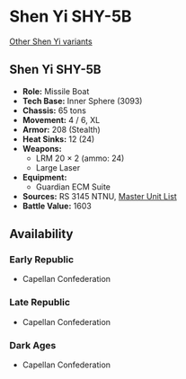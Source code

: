 # Shen Yi SHY-5B

[Other Shen Yi variants](../shen_yi.md)

## Shen Yi SHY-5B
- **Role:** Missile Boat
- **Tech Base:** Inner Sphere (3093)
- **Chassis:** 65 tons
- **Movement:** 4 / 6, XL
- **Armor:** 208 (Stealth)
- **Heat Sinks:** 12 (24)
- **Weapons:**
  - LRM 20 × 2 (ammo: 24)
  - Large Laser
- **Equipment:**
  - Guardian ECM Suite
- **Sources:** RS 3145 NTNU, [Master Unit List](http://masterunitlist.info/Unit/Details/6878/shen-yi-shy-5b)
- **Battle Value:** 1603

## Availability

### Early Republic
- Capellan Confederation

### Late Republic
- Capellan Confederation

### Dark Ages
- Capellan Confederation

